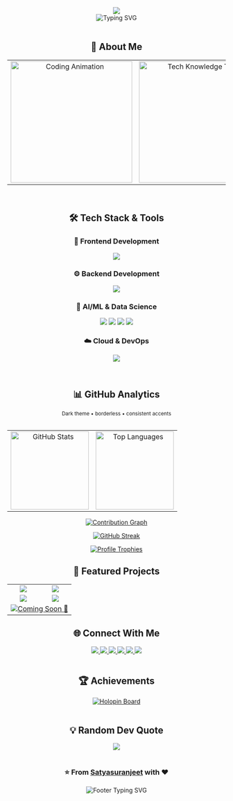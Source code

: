 <div align="center">

<!-- Completely redesigned header with futuristic terminal-style design -->
<img src="https://capsule-render.vercel.app/api?type=waving&color=gradient&customColorList=0,2,2,5,30&height=300&section=header&text=SATYA%20SURANJEET%20JENA&fontSize=50&fontColor=ffffff&animation=fadeIn&fontAlignY=38&desc=%3E%20Full-Stack%20Developer%20%7C%20AI/ML%20Engineer%20%7C%20Cloud%20Architect&descAlignY=55&descAlign=50&descSize=18" />

</div>

<div align="center">

<!-- Modified typing animation to single line instead of multiline -->
<img src="https://readme-typing-svg.herokuapp.com?font=JetBrains+Mono&size=20&duration=3000&pause=1000&color=00F5FF&center=true&vCenter=true&multiline=false&width=800&height=50&lines=⚡+Crafting+Digital+Solutions+🚀+Building+Tomorrow's+Technology+🤖+AI+%7C+Web+%7C+Mobile+%7C+Cloud+✨+Let's+Code+the+Future+Together+⚡" alt="Typing SVG" />

</div>

<br>

<div align="center">

## 🚀 About Me

</div>

<div align="center">

<table>
<tr>
<td width="50%" align="center">

<img src="https://user-images.githubusercontent.com/74038190/229223263-cf2e4b07-2615-4f87-9c38-e37600f8381a.gif" width="280" alt="Coding Animation"/>

</td>
<td width="50%" align="center">

<img src="https://user-images.githubusercontent.com/74038190/212284158-e840e285-664b-44d7-b79b-e264b5e54825.gif" width="280" alt="Tech Knowledge Tree"/>

</td>
</tr>
</table>

</div>

<br>

<div align="center">

## 🛠️ Tech Stack & Tools

</div>

<div align="center">

### 🎨 Frontend Development
<p>
<img src="https://skillicons.dev/icons?i=react,nextjs,flutter,dart,js,ts,html,css,tailwind,bootstrap,materialui,figma&theme=dark" />
</p>

### ⚙️ Backend Development  
<p>
<img src="https://skillicons.dev/icons?i=nodejs,python,express,fastapi,django,mongodb,postgresql,mysql,sqlite,redis,firebase&theme=dark" />
</p>

### 🤖 AI/ML & Data Science
<p>
<img src="https://skillicons.dev/icons?i=tensorflow,pytorch,opencv,sklearn&theme=dark" />
<img src="https://img.shields.io/badge/Pandas-150458?style=for-the-badge&logo=pandas&logoColor=white&labelColor=0D1117" />
<img src="https://img.shields.io/badge/NumPy-013243?style=for-the-badge&logo=numpy&logoColor=white&labelColor=0D1117" />
<img src="https://img.shields.io/badge/Jupyter-F37626?style=for-the-badge&logo=jupyter&logoColor=white&labelColor=0D1117" />
</p>

### ☁️ Cloud & DevOps
<p>
<img src="https://skillicons.dev/icons?i=aws,gcp,docker,kubernetes,linux,git,github,vscode,postman&theme=dark" />
</p>

</div>

<br>

<div align="center">


<h2 align="center">📊 GitHub Analytics</h2>
<p align="center">
  <sub>Dark theme • borderless • consistent accents</sub>
</p>

<!-- Quick Divider -->
<p align="center">
  <img alt="divider" height="1" width="60%" src="https://img.shields.io/badge/-_-0D1117?style=for-the-badge" />
</p>

<!-- Stats Cards (2-up) -->
<table align="center" width="100%" style="border:0;">
  <tr>
    <td align="center" width="50%">
      <img
        alt="GitHub Stats"
        height="180em"
        src="https://github-readme-stats-sigma-five.vercel.app/api?username=satyasuranjeet&show_icons=true&theme=algolia&include_all_commits=true&count_private=true&hide_border=true&bg_color=0D1117&title_color=00D9FF&text_color=FFFFFF&icon_color=00D9FF"
      />
    </td>
    <td align="center" width="50%">
      <img
        alt="Top Languages"
        height="180em"
        src="https://github-readme-stats-sigma-five.vercel.app/api/top-langs/?username=satyasuranjeet&layout=compact&theme=algolia&hide_border=true&bg_color=0D1117&title_color=00D9FF&text_color=FFFFFF"
      />
    </td>
  </tr>
</table>

<!-- Contribution Activity Graph -->
<p align="center">
  <a href="https://github.com/satyasuranjeet">
    <img
      alt="Contribution Graph"
      src="https://github-readme-activity-graph.vercel.app/graph?username=satyasuranjeet&theme=react-dark&bg_color=0D1117&color=00D9FF&line=00D9FF&point=FFFFFF&area=true&hide_border=true"
    />
  </a>
</p>

<!-- Streak -->
<p align="center">
  <a href="https://git.io/streak-stats">
    <img
      alt="GitHub Streak"
      src="https://streak-stats.demolab.com/?user=satyasuranjeet&theme=algolia&hide_border=true&background=0D1117&stroke=00D9FF&ring=00D9FF&fire=FF6B35&currStreakLabel=00D9FF"
    />
  </a>
</p>

<!-- Trophies (4x2 Grid) -->
<p align="center">
  <a href="https://github.com/ryo-ma/github-profile-trophy">
    <img
      alt="Profile Trophies"
      src="https://github-profile-trophy.vercel.app/?username=satyasuranjeet&theme=algolia&no-frame=true&no-bg=true&margin-w=10&row=2&column=4"
    />
  </a>
</p>

<div align="center">

## 🚀 Featured Projects

</div>

<table align="center">
<tr>
<td align="center" width="50%">
<a href="https://github.com/Satyasuranjeet/Stinum_V1.0">
<img src="https://github-readme-stats.vercel.app/api/pin/?username=satyasuranjeet&repo=Stinum_V1.0&theme=algolia&hide_border=true&bg_color=0D1117&title_color=00D9FF&text_color=FFFFFF&icon_color=00D9FF" />
</a>
</td>
<td align="center" width="50%">
<a href="https://github.com/Satyasuranjeet/Emoji-Encrypt-x">
<img src="https://github-readme-stats.vercel.app/api/pin/?username=satyasuranjeet&repo=Emoji-Encrypt-x&theme=algolia&hide_border=true&bg_color=0D1117&title_color=00D9FF&text_color=FFFFFF&icon_color=00D9FF" />
</a>
</td>
</tr>

<tr>
<td align="center" width="50%">
<a href="https://github.com/Satyasuranjeet/FireSafe-Pro">
<img src="https://github-readme-stats.vercel.app/api/pin/?username=satyasuranjeet&repo=FireSafe-Pro&theme=algolia&hide_border=true&bg_color=0D1117&title_color=00D9FF&text_color=FFFFFF&icon_color=00D9FF" />
</a>
</td>
<td align="center" width="50%">
<a href="https://github.com/Satyasuranjeet/WakiTaki">
<img src="https://github-readme-stats.vercel.app/api/pin/?username=satyasuranjeet&repo=WakiTaki&theme=algolia&hide_border=true&bg_color=0D1117&title_color=00D9FF&text_color=FFFFFF&icon_color=00D9FF" />
</a>
</td>
</tr>

<tr>
<td colspan="2" align="center">
<a href="#">
<img src="https://github-readme-stats.vercel.app/api/pin/?username=Satyasuranjeet&repo=Coming-Soon&theme=algolia&hide_border=true&bg_color=0D1117&title_color=FFD700&text_color=FFFFFF&icon_color=FFD700" alt="Coming Soon 🚀" />
</a>
</td>
</tr>
</table>



<div align="center">

## 🌐 Connect With Me

</div>

<div align="center">

<a href="https://linkedin.com/in/satya-suranjeet-jena-b85277222" target="_blank">
<img src="https://img.shields.io/badge/LinkedIn-0077B5?style=for-the-badge&logo=linkedin&logoColor=white&labelColor=0D1117" />
</a>
<a href="https://twitter.com/satyasuranjeet" target="_blank">
<img src="https://img.shields.io/badge/Twitter-1DA1F2?style=for-the-badge&logo=twitter&logoColor=white&labelColor=0D1117" />
</a>
<a href="https://instagram.com/satyasuranjeet" target="_blank">
<img src="https://img.shields.io/badge/Instagram-E4405F?style=for-the-badge&logo=instagram&logoColor=white&labelColor=0D1117" />
</a>
<a href="https://www.hackerrank.com/satyajena911" target="_blank">
<img src="https://img.shields.io/badge/HackerRank-2EC866?style=for-the-badge&logo=hackerrank&logoColor=white&labelColor=0D1117" />
</a>
<a href="https://leetcode.com/satyasuranjeet" target="_blank">
<img src="https://img.shields.io/badge/LeetCode-FFA116?style=for-the-badge&logo=leetcode&logoColor=black&labelColor=0D1117" />
</a>
<a href="https://auth.geeksforgeeks.org/user/satyajenzqy8" target="_blank">
<img src="https://img.shields.io/badge/GeeksforGeeks-298D46?style=for-the-badge&logo=geeksforgeeks&logoColor=white&labelColor=0D1117" />
</a>

</div>

<br>

<div align="center">

## 🏆 Achievements

</div>

<div align="center">

<a href="https://holopin.io/@satyajena911">
<img src="https://holopin.me/satyajena911" alt="Holopin Board" />
</a>

</div>

<br>

<div align="center">

## 💡 Random Dev Quote

</div>

<div align="center">

<img src="https://quotes-github-readme.vercel.app/api?type=horizontal&theme=algolia&border=true&quote=Code%20is%20like%20humor.%20When%20you%20have%20to%20explain%20it,%20it's%20bad.&author=Cory%20House&bg_color=0D1117" />

</div>

<br>


<div align="center">

### ⭐ From [Satyasuranjeet](https://github.com/satyasuranjeet) with ❤️

<img src="https://readme-typing-svg.herokuapp.com?font=Fira+Code&size=20&duration=3000&pause=1000&color=00F5FF&center=true&vCenter=true&width=600&lines=Thanks+for+visiting+my+profile!+%F0%9F%98%84;Let's+connect+and+build+something+amazing!+%F0%9F%9A%80;Happy+Coding!+%F0%9F%92%BB%E2%9C%A8" alt="Footer Typing SVG" />

</div>
